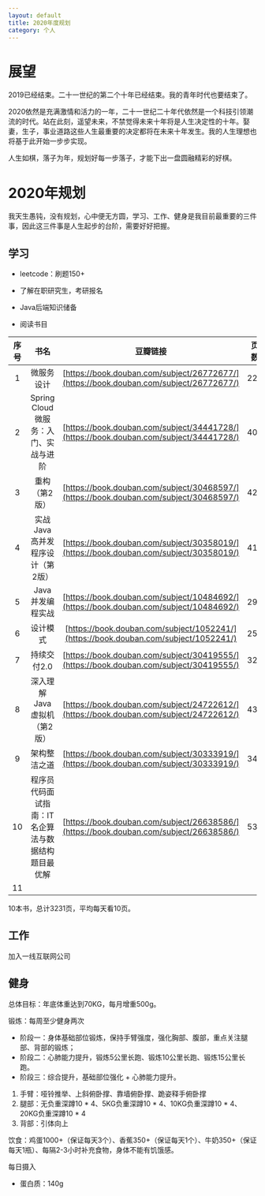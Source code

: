 ```yaml
---
layout: default
title: 2020年度规划
category: 个人
---
```


# 展望

2019已经结束。二十一世纪的第二个十年已经结束。我的青年时代也要结束了。

2020依然是充满激情和活力的一年，二十一世纪二十年代依然是一个科技引领潮流的时代。站在此刻，遥望未来，不禁觉得未来十年将是人生决定性的十年。娶妻，生子，事业道路这些人生最重要的决定都将在未来十年发生。我的人生理想也将基于此开始一步步实现。

人生如棋，落子为年，规划好每一步落子，才能下出一盘圆融精彩的好棋。

# 2020年规划

我天生愚钝，没有规划，心中便无方圆，学习、工作、健身是我目前最重要的三件事，因此这三件事是人生起步的台阶，需要好好把握。

## 学习

- leetcode：刷题150+

- 了解在职研究生，考研报名

- Java后端知识储备

- 阅读书目

| 序号 |                        书名                        |                           豆瓣链接                           | 页数 |
| :--: | :------------------------------------------------: | :----------------------------------------------------------: | :--: |
|  1   |                     微服务设计                     | [https://book.douban.com/subject/26772677/](https://book.douban.com/subject/26772677/) | 228  |
|  2   |        Spring Cloud微服务：入门、实战与进阶        | [https://book.douban.com/subject/34441728/](https://book.douban.com/subject/34441728/) | 400  |
|  3   |                   重构（第2版）                    | [https://book.douban.com/subject/30468597/](https://book.douban.com/subject/30468597/) | 422  |
|  4   |          实战Java高并发程序设计（第2版）           | [https://book.douban.com/subject/30358019/](https://book.douban.com/subject/30358019/) | 416  |
|  5   |                  Java并发编程实战                  | [https://book.douban.com/subject/10484692/](https://book.douban.com/subject/10484692/) | 293  |
|  6   |                      设计模式                      | [https://book.douban.com/subject/1052241/](https://book.douban.com/subject/1052241/) | 254  |
|  7   |                    持续交付2.0                     | [https://book.douban.com/subject/30419555/](https://book.douban.com/subject/30419555/) | 327  |
|  8   |            深入理解Java虚拟机（第2版）             | [https://book.douban.com/subject/24722612/](https://book.douban.com/subject/24722612/) | 433  |
|  9   |                    架构整洁之道                    | [https://book.douban.com/subject/30333919/](https://book.douban.com/subject/30333919/) | 348  |
|  10  | 程序员代码面试指南：IT名企算法与数据结构题目最优解 | [https://book.douban.com/subject/26638586/](https://book.douban.com/subject/26638586/) | 532  |
|  11  |                                                    |                                                              |      |

10本书，总计3231页，平均每天看10页。

## 工作

加入一线互联网公司

## 健身

总体目标：年底体重达到70KG，每月增重500g。

锻炼：每周至少健身两次

- 阶段一：身体基础部位锻炼，保持手臂强度，强化胸部、腹部，重点关注腿部、背部的锻炼；
- 阶段二：心肺能力提升，锻炼5公里长跑、锻炼10公里长跑、锻炼15公里长跑。
- 阶段三：综合提升，基础部位强化 + 心肺能力提升。

1. 手臂：哑铃推举、上斜俯卧撑、靠墙俯卧撑、跪姿释手俯卧撑
2. 腿部：无负重深蹲10 * 4、5KG负重深蹲10 * 4、10KG负重深蹲10 * 4、20KG负重深蹲10 * 4
3. 背部：引体向上

饮食：鸡蛋1000+（保证每天3个）、香蕉350+（保证每天1个）、牛奶350+（保证每天1瓶）、每隔2-3小时补充食物，身体不能有饥饿感。

每日摄入

- 蛋白质：140g





